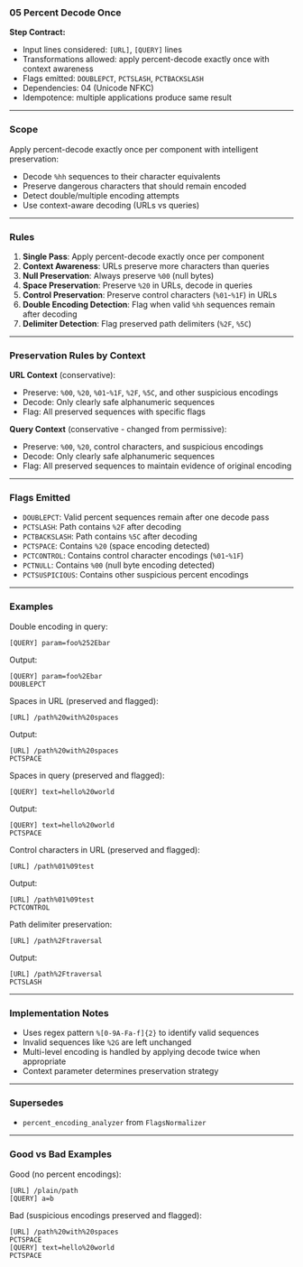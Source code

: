 ### 05 Percent Decode Once

**Step Contract:**
- Input lines considered: `[URL]`, `[QUERY]` lines
- Transformations allowed: apply percent-decode exactly once with context awareness
- Flags emitted: `DOUBLEPCT`, `PCTSLASH`, `PCTBACKSLASH`
- Dependencies: 04 (Unicode NFKC)
- Idempotence: multiple applications produce same result

---

### Scope

Apply percent-decode exactly once per component with intelligent preservation:
- Decode `%hh` sequences to their character equivalents
- Preserve dangerous characters that should remain encoded
- Detect double/multiple encoding attempts
- Use context-aware decoding (URLs vs queries)

---

### Rules

1. **Single Pass**: Apply percent-decode exactly once per component
2. **Context Awareness**: URLs preserve more characters than queries
3. **Null Preservation**: Always preserve `%00` (null bytes)
4. **Space Preservation**: Preserve `%20` in URLs, decode in queries
5. **Control Preservation**: Preserve control characters (`%01`-`%1F`) in URLs
6. **Double Encoding Detection**: Flag when valid `%hh` sequences remain after decoding
7. **Delimiter Detection**: Flag preserved path delimiters (`%2F`, `%5C`)

---

### Preservation Rules by Context

**URL Context** (conservative):
- Preserve: `%00`, `%20`, `%01`-`%1F`, `%2F`, `%5C`, and other suspicious encodings
- Decode: Only clearly safe alphanumeric sequences
- Flag: All preserved sequences with specific flags

**Query Context** (conservative - changed from permissive):
- Preserve: `%00`, `%20`, control characters, and suspicious encodings
- Decode: Only clearly safe alphanumeric sequences  
- Flag: All preserved sequences to maintain evidence of original encoding

---

### Flags Emitted

- `DOUBLEPCT`: Valid percent sequences remain after one decode pass
- `PCTSLASH`: Path contains `%2F` after decoding
- `PCTBACKSLASH`: Path contains `%5C` after decoding
- `PCTSPACE`: Contains `%20` (space encoding detected)
- `PCTCONTROL`: Contains control character encodings (`%01`-`%1F`)
- `PCTNULL`: Contains `%00` (null byte encoding detected)
- `PCTSUSPICIOUS`: Contains other suspicious percent encodings

---

### Examples

Double encoding in query:
```
[QUERY] param=foo%252Ebar
```

Output:
```
[QUERY] param=foo%2Ebar
DOUBLEPCT
```

Spaces in URL (preserved and flagged):
```
[URL] /path%20with%20spaces
```

Output:
```
[URL] /path%20with%20spaces
PCTSPACE
```

Spaces in query (preserved and flagged):
```
[QUERY] text=hello%20world
```

Output:
```
[QUERY] text=hello%20world
PCTSPACE
```

Control characters in URL (preserved and flagged):
```
[URL] /path%01%09test
```

Output:
```
[URL] /path%01%09test
PCTCONTROL
```

Path delimiter preservation:
```
[URL] /path%2Ftraversal
```

Output:
```
[URL] /path%2Ftraversal
PCTSLASH
```

---

### Implementation Notes

- Uses regex pattern `%[0-9A-Fa-f]{2}` to identify valid sequences
- Invalid sequences like `%2G` are left unchanged
- Multi-level encoding is handled by applying decode twice when appropriate
- Context parameter determines preservation strategy

---

### Supersedes

- `percent_encoding_analyzer` from `FlagsNormalizer`

---

### Good vs Bad Examples

Good (no percent encodings):
```
[URL] /plain/path
[QUERY] a=b
```

Bad (suspicious encodings preserved and flagged):
```
[URL] /path%20with%20spaces
PCTSPACE
[QUERY] text=hello%20world
PCTSPACE
```
